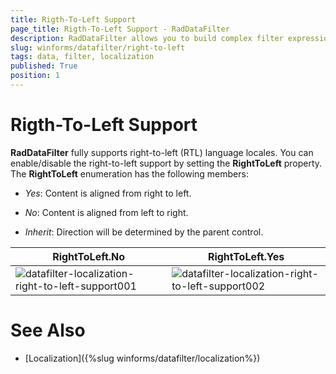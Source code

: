 ```yaml
---
title: Rigth-To-Left Support
page_title: Rigth-To-Left Support - RadDataFilter
description: RadDataFilter allows you to build complex filter expressions based on the data and collection type of the source fields. 
slug: winforms/datafilter/right-to-left
tags: data, filter, localization
published: True
position: 1
---
```


# Rigth-To-Left Support

**RadDataFilter** fully supports right-to-left (RTL) language locales. You can enable/disable the right-to-left support by setting the __RightToLeft__ property. The __RightToLeft__ enumeration has the following members:

* *Yes*: Content is aligned from right to left.

* *No*: Content is aligned from left to right.

* *Inherit*: Direction will be determined by the parent control.

|RightToLeft.No|RightToLeft.Yes|
|----|----|
|![datafilter-localization-right-to-left-support001](images/datafilter-localization-right-to-left-support001.png)|![datafilter-localization-right-to-left-support002](images/datafilter-localization-right-to-left-support002.png)|

# See Also

* [Localization]({%slug winforms/datafilter/localization%})	
